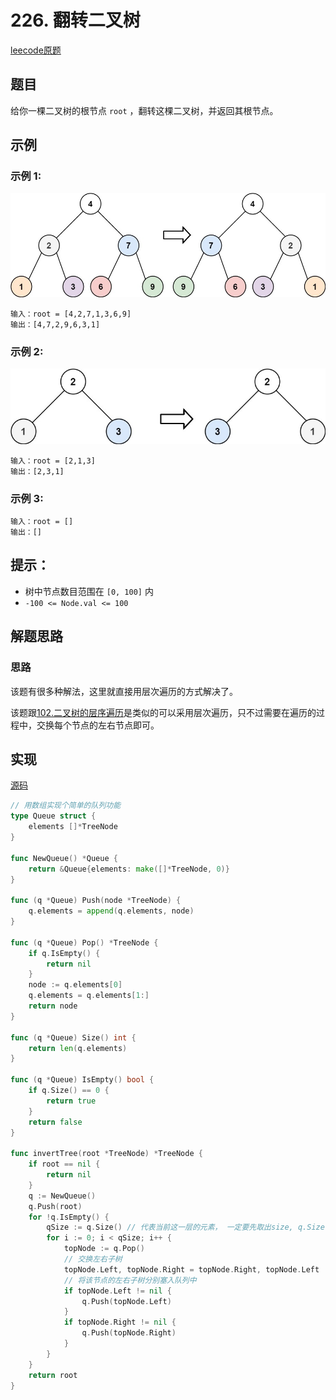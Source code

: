 # 226. 翻转二叉树

[leecode原题](https://leetcode.cn/problems/invert-binary-tree/)

## 题目
给你一棵二叉树的根节点 `root` ，翻转这棵二叉树，并返回其根节点。

## 示例

### 示例 1:
![](images/invert1-tree.jpg)
```text
输入：root = [4,2,7,1,3,6,9]
输出：[4,7,2,9,6,3,1]
```

### 示例 2:
![](images/invert2-tree.jpg)
```text
输入：root = [2,1,3]
输出：[2,3,1]
```

### 示例 3:

```text
输入：root = []
输出：[]
```

## 提示：
- 树中节点数目范围在 `[0, 100]` 内
- `-100 <= Node.val <= 100`

## 解题思路

### 思路

该题有很多种解法，这里就直接用层次遍历的方式解决了。

该题跟[102.二叉树的层序遍历](102-二叉树的层序遍历.md)是类似的可以采用层次遍历，只不过需要在遍历的过程中，交换每个节点的左右节点即可。

## 实现

[源码](./code/226-invert-binary-tree/main.go)
```go
// 用数组实现个简单的队列功能
type Queue struct {
	elements []*TreeNode
}

func NewQueue() *Queue {
	return &Queue{elements: make([]*TreeNode, 0)}
}

func (q *Queue) Push(node *TreeNode) {
	q.elements = append(q.elements, node)
}

func (q *Queue) Pop() *TreeNode {
	if q.IsEmpty() {
		return nil
	}
	node := q.elements[0]
	q.elements = q.elements[1:]
	return node
}

func (q *Queue) Size() int {
	return len(q.elements)
}

func (q *Queue) IsEmpty() bool {
	if q.Size() == 0 {
		return true
	}
	return false
}

func invertTree(root *TreeNode) *TreeNode {
	if root == nil {
		return nil
	}
	q := NewQueue()
	q.Push(root)
	for !q.IsEmpty() {
		qSize := q.Size() // 代表当前这一层的元素， 一定要先取出size, q.Size()会一直变化
		for i := 0; i < qSize; i++ {
			topNode := q.Pop()
			// 交换左右子树
			topNode.Left, topNode.Right = topNode.Right, topNode.Left
			// 将该节点的左右子树分别塞入队列中
			if topNode.Left != nil {
				q.Push(topNode.Left)
			}
			if topNode.Right != nil {
				q.Push(topNode.Right)
			}
		}
	}
	return root
}
```
